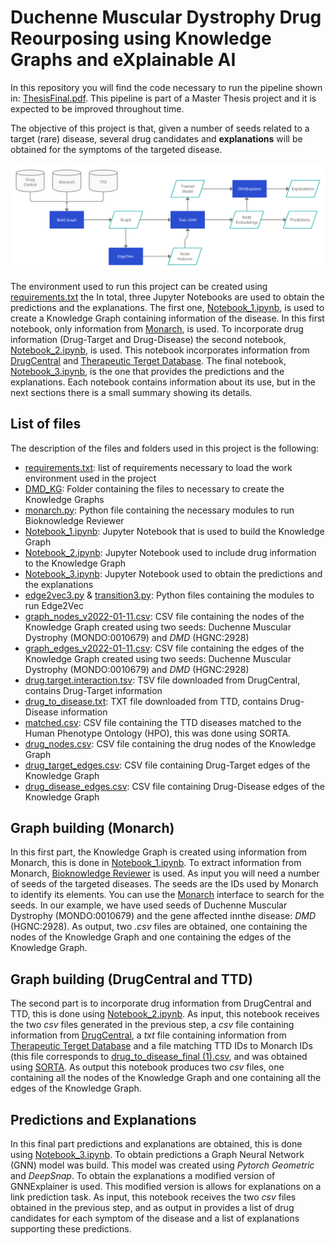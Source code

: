 # Duchenne Muscular Dystrophy Drug Reourposing using Knowledge Graphs and eXplainable AI

In this repository you will find the code necessary to run the pipeline shown in: [ThesisFinal.pdf](Other%20Files/ThesisFinal.pdf). This pipeline is part of a Master Thesis project and it is expected to be improved throughout time. 

The objective of this project is that, given a number of seeds related to a target (rare) disease, several drug candidates and **explanations** will be obtained for the symptoms of the targeted disease.

![](Other%20Files/Pipeline.png)

The environment used to run this project can be created using  [requirements.txt](requirements.txt) the In total, three Jupyter Notebooks are used to obtain the predictions and the explanations. The first one, [Notebook_1.ipynb](DMD_KG/Notebook_1.ipynb), is used to create a Knowledge Graph containing information of the disease. In this first notebook, only information from [Monarch](https://monarchinitiative.org/), is used. To incorporate drug information (Drug-Target and Drug-Disease) the second notebook, [Notebook_2.ipynb](Notebook_2.ipynb), is used. This notebook incorporates information from [DrugCentral](https://drugcentral.org/) and [Therapeutic Terget Database](http://db.idrblab.net/ttd/). The final notebook, [Notebook_3.ipynb](Notebook_3.ipynb), is the one that provides the predictions and the explanations. Each notebook contains information about its use, but in the next sections there is a small summary showing its details.

## List of files

The description of the files and folders used in this project is the following: 

* [requirements.txt](requirements.txt): list of requirements necessary to load the work environment used in the project
* [DMD_KG](DMD_KG): Folder containing the files to necessary to create the Knowledge Graphs 
* [monarch.py](DMD_KG/monarch.py): Python file containing the necessary modules to run Bioknowledge Reviewer
* [Notebook_1.ipynb](DMD_KG/Notebook_1.ipynb): Jupyter Notebook that is used to build the Knowledge Graph
* [Notebook_2.ipynb](Notebook_2.ipynb): Jupyter Notebook used to include drug information to the Knowledge Graph
* [Notebook_3.ipynb](Notebook_3.ipynb): Jupyter Notebook used to obtain the predictions and the explanations
* [edge2vec3.py](edge2vec3.py) & [transition3.py](transition3.py): Python files containing the modules to run Edge2Vec
* [graph_nodes_v2022-01-11.csv](graph_nodes_v2022-01-11.csv): CSV file containing the nodes of the Knowledge Graph created using two seeds: Duchenne Muscular Dystrophy (MONDO:0010679) and *DMD* (HGNC:2928)
* [graph_edges_v2022-01-11.csv](graph_edges_v2022-01-11.csv): CSV file containing the edges of the Knowledge Graph created using two seeds: Duchenne Muscular Dystrophy (MONDO:0010679) and *DMD* (HGNC:2928)
* [drug.target.interaction.tsv](drug.target.interaction.tsv): TSV file downloaded from DrugCentral, contains Drug-Target information
* [drug_to_disease.txt](drug_to_disease.txt): TXT file downloaded from TTD, contains Drug-Disease information
* [matched.csv](matched.csv): CSV file containing the TTD diseases matched to the Human Phenotype Ontology (HPO), this was done using SORTA.
* [drug_nodes.csv](drug_nodes.csv): CSV file containing the drug nodes of the Knowledge Graph
* [drug_target_edges.csv](drug_target_edges.csv): CSV file containing Drug-Target edges of the Knowledge Graph
* [drug_disease_edges.csv](drug_disease_edges.csv): CSV file containing Drug-Disease edges of the Knowledge Graph


## Graph building (Monarch)

In this first part, the Knowledge Graph is created using information from Monarch, this is done in [Notebook_1.ipynb](DMD_KG/Notebook_1.ipynb). To extract information from Monarch, [Bioknowledge Reviewer](https://github.com/NuriaQueralt/bioknowledge-reviewer) is used. As input you will need a number of seeds of the targeted diseases. The seeds are the IDs used by Monarch to identify its elements. You can use the [Monarch](https://monarchinitiative.org/) interface to search for the seeds. In our example, we have used seeds of Duchenne Muscular Dystrophy (MONDO:0010679) and the gene affected innthe disease: *DMD* (HGNC:2928). As output, two *.csv* files are obtained, one containing the nodes of the Knowledge Graph and one containing the edges of the Knowledge Graph. 

## Graph building (DrugCentral and TTD)

The second part is to incorporate drug information from DrugCentral and TTD, this is done using [Notebook_2.ipynb](Notebook_2.ipynb). As input, this notebook receives the two *csv* files generated in the previous step, a *csv* file containing information from [DrugCentral](https://unmtid-shinyapps.net/download/DrugCentral/2021_09_01/drug.target.interaction.tsv.gz), a *txt* file containing information from [Therapeutic Terget Database](http://db.idrblab.net/ttd/sites/default/files/ttd_database/P1-05-Drug_disease.txt) and a file matching TTD IDs to Monarch IDs (this file corresponds to [drug_to_disease_final (1).csv](drug_to_disease_final%20(1).csv), and was obtained using [SORTA](https://sorta.molgeniscloud.org/menu/main/sorta?). As output this notebook produces two *csv* files, one containing all the nodes of the Knowledge Graph and one containing all the edges of the Knowledge Graph.

## Predictions and Explanations

In this final part predictions and explanations are obtained, this is done using [Notebook_3.ipynb](Notebook_3.ipynb). To obtain predictions a Graph Neural Network (GNN) model was build. This model was created using *Pytorch Geometric* and *DeepSnap*. To obtain the explanations a modified version of GNNExplainer is used. This modified version is allows for explanations on a link prediction task. As input, this notebook receives the two *csv* files obtained in the previous step, and as output in provides a list of drug candidates for each symptom of the disease and a list of explanations supporting these predictions. 
